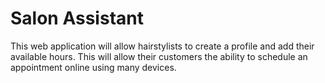 Salon Assistant
================
This web application will allow hairstylists to create a profile and add their available hours.  This will allow their customers the ability to schedule an appointment online using many devices.
